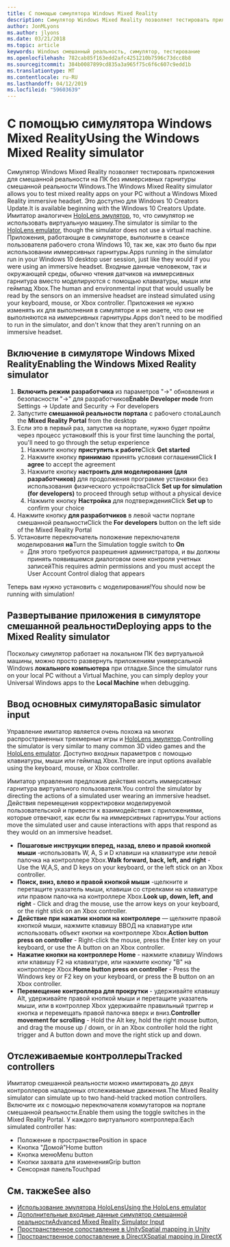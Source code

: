 ```yaml
---
title: С помощью симулятора Windows Mixed Reality
description: Симулятор Windows Mixed Reality позволяет тестировать приложения для смешанной реальности на ПК без иммерсивных гарнитуры смешанной реальности Windows.
author: JonMLyons
ms.author: jlyons
ms.date: 03/21/2018
ms.topic: article
keywords: Windows смешанный реальность, симулятор, тестирование
ms.openlocfilehash: 782cab85f163edd2afc4251210b7596c73dcc8b8
ms.sourcegitcommit: 384b0087899cd835a3a965f75c6f6c607c9edd1b
ms.translationtype: MT
ms.contentlocale: ru-RU
ms.lasthandoff: 04/12/2019
ms.locfileid: "59603639"
---
```

# <a name="using-the-windows-mixed-reality-simulator"></a><span data-ttu-id="6ab9b-104">С помощью симулятора Windows Mixed Reality</span><span class="sxs-lookup"><span data-stu-id="6ab9b-104">Using the Windows Mixed Reality simulator</span></span>

<span data-ttu-id="6ab9b-105">Симулятор Windows Mixed Reality позволяет тестировать приложения для смешанной реальности на ПК без иммерсивных гарнитуры смешанной реальности Windows.</span><span class="sxs-lookup"><span data-stu-id="6ab9b-105">The Windows Mixed Reality simulator allows you to test mixed reality apps on your PC without a Windows Mixed Reality immersive headset.</span></span> <span data-ttu-id="6ab9b-106">Это доступно для Windows 10 Creators Update.</span><span class="sxs-lookup"><span data-stu-id="6ab9b-106">It is available beginning with the Windows 10 Creators Update.</span></span> <span data-ttu-id="6ab9b-107">Имитатор аналогичен [HoloLens эмулятор](using-the-hololens-emulator.md), то, что симулятор не использовать виртуальную машину.</span><span class="sxs-lookup"><span data-stu-id="6ab9b-107">The simulator is similar to the [HoloLens emulator](using-the-hololens-emulator.md), though the simulator does not use a virtual machine.</span></span> <span data-ttu-id="6ab9b-108">Приложения, работающие в симуляторе, выполните в сеансе пользователя рабочего стола Windows 10, так же, как это было бы при использовании иммерсивных гарнитуры.</span><span class="sxs-lookup"><span data-stu-id="6ab9b-108">Apps running in the simulator run in your Windows 10 desktop user session, just like they would if you were using an immersive headset.</span></span> <span data-ttu-id="6ab9b-109">Входные данные человеком, так и окружающей среды, обычно чтения датчиков на иммерсивных гарнитура вместо моделируются с помощью клавиатуры, мыши или геймпад Xbox.</span><span class="sxs-lookup"><span data-stu-id="6ab9b-109">The human and environmental input that would usually be read by the sensors on an immersive headset are instead simulated using your keyboard, mouse, or Xbox controller.</span></span> <span data-ttu-id="6ab9b-110">Приложения не нужно изменять их для выполнения в симуляторе и не знаете, что они не выполняются на иммерсивных гарнитуры.</span><span class="sxs-lookup"><span data-stu-id="6ab9b-110">Apps don't need to be modified to run in the simulator, and don't know that they aren't running on an immersive headset.</span></span>

## <a name="enabling-the-windows-mixed-reality-simulator"></a><span data-ttu-id="6ab9b-111">Включение в симуляторе Windows Mixed Reality</span><span class="sxs-lookup"><span data-stu-id="6ab9b-111">Enabling the Windows Mixed Reality simulator</span></span>

1. <span data-ttu-id="6ab9b-112">**Включить режим разработчика** из параметров "->" обновления и безопасности "->" для разработчиков</span><span class="sxs-lookup"><span data-stu-id="6ab9b-112">**Enable Developer mode** from Settings -> Update and Security -> For developers</span></span>
2. <span data-ttu-id="6ab9b-113">Запустите **смешанной реальности портала** с рабочего стола</span><span class="sxs-lookup"><span data-stu-id="6ab9b-113">Launch the **Mixed Reality Portal** from the desktop</span></span>
3. <span data-ttu-id="6ab9b-114">Если это в первый раз, запустив на портале, нужно будет пройти через процесс установки</span><span class="sxs-lookup"><span data-stu-id="6ab9b-114">If this is your first time launching the portal, you'll need to go through the setup experience</span></span>
   1. <span data-ttu-id="6ab9b-115">Нажмите кнопку **приступить к работе**</span><span class="sxs-lookup"><span data-stu-id="6ab9b-115">Click **Get started**</span></span>
   2. <span data-ttu-id="6ab9b-116">Нажмите кнопку **принимаю** принять условия соглашения</span><span class="sxs-lookup"><span data-stu-id="6ab9b-116">Click **I agree** to accept the agreement</span></span>
   3. <span data-ttu-id="6ab9b-117">Нажмите кнопку **настроить для моделирования (для разработчиков)** для продолжения программе установки без использования физического устройства</span><span class="sxs-lookup"><span data-stu-id="6ab9b-117">Click **Set up for simulation (for developers)** to proceed through setup without a physical device</span></span>
   4. <span data-ttu-id="6ab9b-118">Нажмите кнопку **Настройка** для подтверждения</span><span class="sxs-lookup"><span data-stu-id="6ab9b-118">Click **Set up** to confirm your choice</span></span>
4. <span data-ttu-id="6ab9b-119">Нажмите кнопку **для разработчиков** в левой части портале смешанной реальности</span><span class="sxs-lookup"><span data-stu-id="6ab9b-119">Click the **For developers** button on the left side of the Mixed Reality Portal</span></span>
5. <span data-ttu-id="6ab9b-120">Установите переключатель положение переключателя моделирования **на**</span><span class="sxs-lookup"><span data-stu-id="6ab9b-120">Turn the Simulation toggle switch to **On**</span></span>
   * <span data-ttu-id="6ab9b-121">Для этого требуются разрешения администратора, и вы должны принять появившемся диалоговом окне контроля учетных записей</span><span class="sxs-lookup"><span data-stu-id="6ab9b-121">This requires admin permissions and you must accept the User Account Control dialog that appears</span></span>

<span data-ttu-id="6ab9b-122">Теперь вам нужно установить с моделирования!</span><span class="sxs-lookup"><span data-stu-id="6ab9b-122">You should now be running with simulation!</span></span>

## <a name="deploying-apps-to-the-mixed-reality-simulator"></a><span data-ttu-id="6ab9b-123">Развертывание приложения в симуляторе смешанной реальности</span><span class="sxs-lookup"><span data-stu-id="6ab9b-123">Deploying apps to the Mixed Reality simulator</span></span>

<span data-ttu-id="6ab9b-124">Поскольку симулятор работает на локальном ПК без виртуальной машины, можно просто развернуть приложениям универсальной Windows **локального компьютера** при отладке.</span><span class="sxs-lookup"><span data-stu-id="6ab9b-124">Since the simulator runs on your local PC without a Virtual Machine, you can simply deploy your Universal Windows apps to the **Local Machine** when debugging.</span></span>

## <a name="basic-simulator-input"></a><span data-ttu-id="6ab9b-125">Ввод основных симулятора</span><span class="sxs-lookup"><span data-stu-id="6ab9b-125">Basic simulator input</span></span>

<span data-ttu-id="6ab9b-126">Управление имитатор является очень похожа на многих распространенных трехмерные игры и [HoloLens эмулятор](using-the-hololens-emulator.md).</span><span class="sxs-lookup"><span data-stu-id="6ab9b-126">Controlling the simulator is very similar to many common 3D video games and the [HoloLens emulator](using-the-hololens-emulator.md).</span></span> <span data-ttu-id="6ab9b-127">Доступно входных параметров с помощью клавиатуры, мыши или геймпад Xbox.</span><span class="sxs-lookup"><span data-stu-id="6ab9b-127">There are input options available using the keyboard, mouse, or Xbox controller.</span></span>

<span data-ttu-id="6ab9b-128">Имитатор управления предложив действия носить иммерсивных гарнитура виртуального пользователя.</span><span class="sxs-lookup"><span data-stu-id="6ab9b-128">You control the simulator by directing the actions of a simulated user wearing an immersive headset.</span></span> <span data-ttu-id="6ab9b-129">Действия перемещения корректировки моделируемой пользовательской и привести к взаимодействия с приложениями, которые отвечают, как если бы на иммерсивных гарнитуры.</span><span class="sxs-lookup"><span data-stu-id="6ab9b-129">Your actions move the simulated user and cause interactions with apps that respond as they would on an immersive headset.</span></span>
* <span data-ttu-id="6ab9b-130">**Пошаговые инструкции вперед, назад, влево и правой кнопкой мыши** -использовать W, A, S и D клавиши на клавиатуре или левой палочка на контроллере Xbox.</span><span class="sxs-lookup"><span data-stu-id="6ab9b-130">**Walk forward, back, left, and right** - Use the W,A,S, and D keys on your keyboard, or the left stick on an Xbox controller.</span></span>
* <span data-ttu-id="6ab9b-131">**Поиск, вниз, влево и правой кнопкой мыши** -щелкните и перетащите указатель мыши, клавиши со стрелками на клавиатуре или правом палочка на контроллере Xbox.</span><span class="sxs-lookup"><span data-stu-id="6ab9b-131">**Look up, down, left, and right** - Click and drag the mouse, use the arrow keys on your keyboard, or the right stick on an Xbox controller.</span></span>
* <span data-ttu-id="6ab9b-132">**Действие при нажатии кнопки на контроллере** — щелкните правой кнопкой мыши, нажмите клавишу ВВОД на клавиатуре или использовать объект кнопки на контроллере Xbox.</span><span class="sxs-lookup"><span data-stu-id="6ab9b-132">**Action button press on controller** - Right-click the mouse, press the Enter key on your keyboard, or use the A button on an Xbox controller.</span></span>
* <span data-ttu-id="6ab9b-133">**Нажатие кнопки на контроллере Home** - нажмите клавишу Windows или клавишу F2 на клавиатуре, или нажмите кнопку "B" на контроллере Xbox.</span><span class="sxs-lookup"><span data-stu-id="6ab9b-133">**Home button press on controller** - Press the Windows key or F2 key on your keyboard, or press the B button on an Xbox controller.</span></span>
* <span data-ttu-id="6ab9b-134">**Перемещение контроллера для прокрутки** - удерживайте клавишу Alt, удерживайте правой кнопкой мыши и перетащите указатель мыши, или в контроллер Xbox удерживайте правильный триггер и кнопка и перемещать правой палочка вверх и вниз.</span><span class="sxs-lookup"><span data-stu-id="6ab9b-134">**Controller movement for scrolling** - Hold the Alt key, hold the right mouse button, and drag the mouse up / down, or in an Xbox controller hold the right trigger and A button down and move the right stick up and down.</span></span>

## <a name="tracked-controllers"></a><span data-ttu-id="6ab9b-135">Отслеживаемые контроллеры</span><span class="sxs-lookup"><span data-stu-id="6ab9b-135">Tracked controllers</span></span>

<span data-ttu-id="6ab9b-136">Имитатор смешанной реальности можно имитировать до двух контроллеров наладонных отслеживаемые движения.</span><span class="sxs-lookup"><span data-stu-id="6ab9b-136">The Mixed Reality simulator can simulate up to two hand-held tracked motion controllers.</span></span> <span data-ttu-id="6ab9b-137">Включите их с помощью переключателя коммутаторов на портале смешанной реальности.</span><span class="sxs-lookup"><span data-stu-id="6ab9b-137">Enable them using the toggle switches in the Mixed Reality Portal.</span></span> <span data-ttu-id="6ab9b-138">У каждого виртуального контроллера:</span><span class="sxs-lookup"><span data-stu-id="6ab9b-138">Each simulated controller has:</span></span>
* <span data-ttu-id="6ab9b-139">Положение в пространстве</span><span class="sxs-lookup"><span data-stu-id="6ab9b-139">Position in space</span></span>
* <span data-ttu-id="6ab9b-140">Кнопка "Домой"</span><span class="sxs-lookup"><span data-stu-id="6ab9b-140">Home button</span></span>
* <span data-ttu-id="6ab9b-141">Кнопка меню</span><span class="sxs-lookup"><span data-stu-id="6ab9b-141">Menu button</span></span>
* <span data-ttu-id="6ab9b-142">Кнопки захвата для изменения</span><span class="sxs-lookup"><span data-stu-id="6ab9b-142">Grip button</span></span>
* <span data-ttu-id="6ab9b-143">Сенсорная панель</span><span class="sxs-lookup"><span data-stu-id="6ab9b-143">Touchpad</span></span>

## <a name="see-also"></a><span data-ttu-id="6ab9b-144">См. также</span><span class="sxs-lookup"><span data-stu-id="6ab9b-144">See also</span></span>
* [<span data-ttu-id="6ab9b-145">Использование эмулятора HoloLens</span><span class="sxs-lookup"><span data-stu-id="6ab9b-145">Using the HoloLens emulator</span></span>](using-the-hololens-emulator.md)
* [<span data-ttu-id="6ab9b-146">Дополнительные входные данные симулятор смешанной реальности</span><span class="sxs-lookup"><span data-stu-id="6ab9b-146">Advanced Mixed Reality Simulator Input</span></span>](advanced-hololens-emulator-and-mixed-reality-simulator-input.md)
* [<span data-ttu-id="6ab9b-147">Пространственное сопоставление в Unity</span><span class="sxs-lookup"><span data-stu-id="6ab9b-147">Spatial mapping in Unity</span></span>](spatial-mapping-in-unity.md)
* [<span data-ttu-id="6ab9b-148">Пространственное сопоставление в DirectX</span><span class="sxs-lookup"><span data-stu-id="6ab9b-148">Spatial mapping in DirectX</span></span>](spatial-mapping-in-directx.md)
